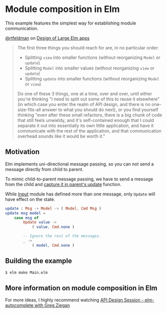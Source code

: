 # Module composition in Elm

This example features the simplest way for establishing module communication.

[@rtfeldman](https://github.com/rtfeldman/) on [Design of Large Elm apps](https://groups.google.com/forum/#!msg/elm-discuss/_cfOu88oCx4/6tVXN2TGAgAJ)

> The first three things you should reach for are, in no particular order:
> - Splitting `view` into smaller functions (without reorganizing `Model` or `update`)
> - Splitting `Model` into smaller values (without reorganizing `view` or `update`)
> - Splitting `update` into smaller functions (without reorganizing `Model` or `view`)
>
> Do one of these 3 things, one at a time, over and over, until either you're thinking "I need to split out some of this to reuse it elsewhere" (in which case you enter the realm of API design, and there is no one-size-fits-all answer to what you should do next), or you find yourself thinking "even after these small refactors, there is a big chunk of code that still feels unwieldy, and it's self-contained enough that I could separate it out into essentially its own little application, and have it communicate with the rest of the application, and that communication overhead sounds like it would be worth it."

## Motivation

Elm implements uni-directional message passing,
so you can not send a message directly from child to parent.

To mimic child-to-parent message passing, we have to send a message from the
child and [capture it in parent's update](Main.elm#L61) function.

While [Input](Input.elm#L21) module has defined more than one message, only `Update`
will have effect on the state.

```elm
update : Msg -> Model -> ( Model, Cmd Msg )
update msg model =
    case msg of
        Update value ->
            ( value, Cmd.none )

        -- Ignore the rest of the messages.
        _ ->
            ( model, Cmd.none )
```

## Building the example

```sh
$ elm make Main.elm
```

## More information on module composition in Elm

For more ideas, I highly recommend watching [API Design Session - elm-autocomplete with Greg Ziegan](https://www.youtube.com/watch?v=KSuCYUqY058)
